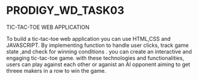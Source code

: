 # PRODIGY_WD_TASK03

TIC-TAC-TOE WEB APPLICATION

To build a tic-tac-toe web application you can use HTML,CSS and JAVASCRIPT. By implementing function to handle user clicks, track game state ,and check for winning conditions . you can create an interactive and engaging tic-tac-toe game. with these technologies and functionalities, users can play against each other or aganist an AI opponent aiming to get threee makers in a row to win the game.
